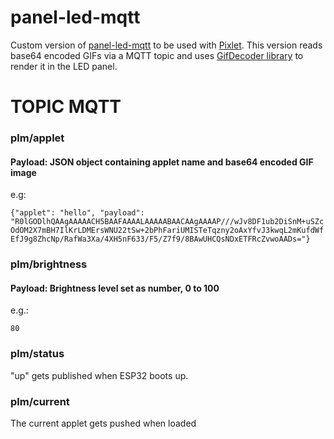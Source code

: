 # panel-led-mqtt

Custom version of [panel-led-mqtt](https://github.com/domoticafacilconjota/panel-led-mqtt/tree/v0.100-RC) to be used with [Pixlet](https://github.com/cghdev/pixlet). This version reads base64 encoded GIFs via a MQTT topic and uses [GifDecoder library](https://github.com/pixelmatix/GifDecoder/) to render it in the LED panel.

# TOPIC MQTT

### plm/applet
#### Payload: JSON object containing applet name and base64 encoded GIF image
e.g:

`{"applet": "hello", "payload": "R0lGODlhQAAgAAAAACH5BAAFAAAALAAAAABAACAAgAAAAP///wJv8DF1ub2DiSnM+uSZcOdOM2X7mBH7IlKrLDMErsWNU22tSw+2bPhFariUMISTeTqzny2oAxYfvJ3kwqL2mKufdWfEfJ9g8ZhcNp/RafWa3Xa/4XH5nF633/F5/Z7f9/8BAwUHCQsNDxETFRcZvwoAADs="}`


### plm/brightness
#### Payload: Brightness level set as number, 0 to 100
e.g.:

`80`

### plm/status
"up" gets published when ESP32 boots up.


### plm/current
The current applet gets pushed when loaded
